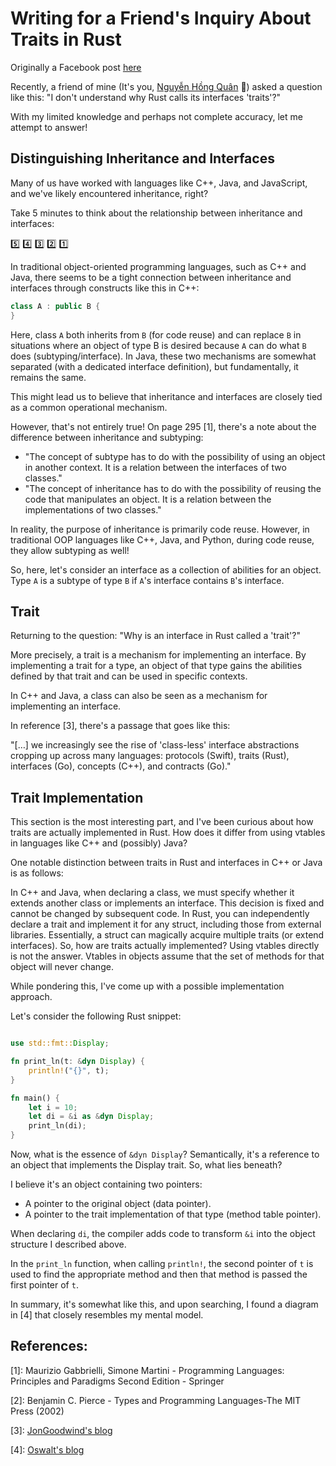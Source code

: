 # Writing for a Friend's Inquiry About Traits in Rust
Originally a Facebook post [here](https://www.facebook.com/photo/?fbid=1419295315340360&set=a.1076876269582268&notif_id=1707374922510581&notif_t=feedback_reaction_generic&ref=notif)

Recently, a friend of mine (It's you, [Nguyễn Hồng Quân](https://www.facebook.com/quannhg) 🫵) asked a question like this: "I don't understand why Rust calls its interfaces 'traits'?"

With my limited knowledge and perhaps not complete accuracy, let me attempt to answer!

## Distinguishing Inheritance and Interfaces

Many of us have worked with languages like C++, Java, and JavaScript, and we've likely encountered inheritance, right?

Take 5 minutes to think about the relationship between inheritance and interfaces:

5️⃣ 4️⃣ 3️⃣ 2️⃣ 1️⃣

In traditional object-oriented programming languages, such as C++ and Java, there seems to be a tight connection between inheritance and interfaces through constructs like this in C++:

```C++
class A : public B {
}
```

Here, class `A` both inherits from `B` (for code reuse) and can replace `B` in situations where an object of type B is desired because `A` can do what `B` does (subtyping/interface). In Java, these two mechanisms are somewhat separated (with a dedicated interface definition), but fundamentally, it remains the same.

This might lead us to believe that inheritance and interfaces are closely tied as a common operational mechanism.

However, that's not entirely true! On page 295 [1], there's a note about the difference between inheritance and subtyping:

* "The concept of subtype has to do with the possibility of using an object in another context. It is a relation between the interfaces of two classes."
* "The concept of inheritance has to do with the possibility of reusing the code that manipulates an object. It is a relation between the implementations of two classes."

In reality, the purpose of inheritance is primarily code reuse. However, in traditional OOP languages like C++, Java, and Python, during code reuse, they allow subtyping as well!

So, here, let's consider an interface as a collection of abilities for an object. Type `A` is a subtype of type `B` if `A`'s interface contains `B`'s interface.

## Trait

Returning to the question: "Why is an interface in Rust called a 'trait'?"

More precisely, a trait is a mechanism for implementing an interface. By implementing a trait for a type, an object of that type gains the abilities defined by that trait and can be used in specific contexts.

In C++ and Java, a class can also be seen as a mechanism for implementing an interface.

In reference [3], there's a passage that goes like this:

"[…] we increasingly see the rise of 'class-less' interface abstractions cropping up across many languages: protocols (Swift), traits (Rust), interfaces (Go), concepts (C++), and contracts (Go)."

## Trait Implementation

This section is the most interesting part, and I've been curious about how traits are actually implemented in Rust. How does it differ from using vtables in languages like C++ and (possibly) Java?

One notable distinction between traits in Rust and interfaces in C++ or Java is as follows:

In C++ and Java, when declaring a class, we must specify whether it extends another class or implements an interface. This decision is fixed and cannot be changed by subsequent code.
In Rust, you can independently declare a trait and implement it for any struct, including those from external libraries. Essentially, a struct can magically acquire multiple traits (or extend interfaces).
So, how are traits actually implemented? Using vtables directly is not the answer. Vtables in objects assume that the set of methods for that object will never change.

While pondering this, I've come up with a possible implementation approach.

Let's consider the following Rust snippet:

```rust

use std::fmt::Display;

fn print_ln(t: &dyn Display) {
    println!("{}", t);
}

fn main() {
    let i = 10;
    let di = &i as &dyn Display;
    print_ln(di);
}
```

Now, what is the essence of `&dyn Display`? Semantically, it's a reference to an object that implements the Display trait. So, what lies beneath?

I believe it's an object containing two pointers:

* A pointer to the original object (data pointer).
* A pointer to the trait implementation of that type (method table pointer).

When declaring `di`, the compiler adds code to transform `&i` into the object structure I described above.

In the `print_ln` function, when calling `println!`, the second pointer of `t` is used to find the appropriate method and then that method is passed the first pointer of `t`.

In summary, it's somewhat like this, and upon searching, I found a diagram in [4] that closely resembles my mental model.

## References:

[1]: Maurizio Gabbrielli, Simone Martini - Programming Languages:
Principles and Paradigms Second Edition - Springer

[2]: Benjamin C. Pierce - Types and Programming Languages-The MIT Press (2002)

[3]: [JonGoodwind's blog](https://pling.jondgoodwin.com/post/disinheriting-abstract-classes/?fbclid=IwAR1Wy14x-fZdBm4M7wjJXhWaYfJTTYKEIryashixihRiPkOD3iEs3xqMRog)

[4]: [Oswalt's blog](https://oswalt.dev/2021/06/polymorphism-in-rust/)